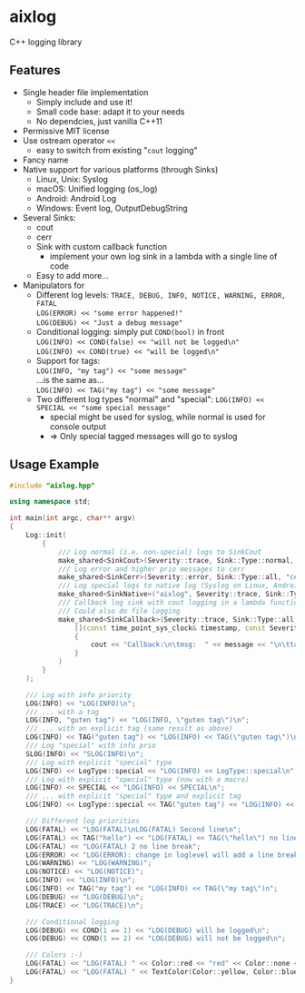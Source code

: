 # aixlog

C++ logging library

## Features
* Single header file implementation
  * Simply include and use it!
  * Small code base: adapt it to your needs
  * No dependcies, just vanilla C++11
* Permissive MIT license
* Use ostream operator `<<`
  * easy to switch from existing "`cout` logging"
* Fancy name
* Native support for various platforms (through Sinks)
  * Linux, Unix: Syslog
  * macOS: Unified logging (os_log)
  * Android: Android Log
  * Windows: Event log, OutputDebugString
* Several Sinks:
  * cout
  * cerr
  * Sink with custom callback function
    * implement your own log sink in a lambda with a single line of code
  * Easy to add more...
* Manipulators for
  * Different log levels: `TRACE, DEBUG, INFO, NOTICE, WARNING, ERROR, FATAL`  
    `LOG(ERROR) << "some error happened!"`  
    `LOG(DEBUG) << "Just a debug message"`
  * Conditional logging: simply put `COND(bool)` in front   
    `LOG(INFO) << COND(false) << "will not be logged\n"`  
    `LOG(INFO) << COND(true) << "will be logged\n"`
  * Support for tags:  
    `LOG(INFO, "my tag") << "some message"`  
    ...is the same as...  
    `LOG(INFO) << TAG("my tag") << "some message"`
  * Two different log types "normal" and "special": `LOG(INFO) << SPECIAL << "some special message"`
    * special might be used for syslog, while normal is used for console output
    * => Only special tagged messages will go to syslog

## Usage Example
```c++
#include "aixlog.hpp"

using namespace std;

int main(int argc, char** argv)
{
	Log::init(
		{
			/// Log normal (i.e. non-special) logs to SinkCout
			make_shared<SinkCout>(Severity::trace, Sink::Type::normal, "cout: %Y-%m-%d %H-%M-%S.#ms [#prio] (#tag) #logline"),
			/// Log error and higher prio messages to cerr
			make_shared<SinkCerr>(Severity::error, Sink::Type::all, "cerr: %Y-%m-%d %H-%M-%S.#ms [#prio] (#tag)"),
			/// Log special logs to native log (Syslog on Linux, Android Log on Android, EventLog on Windows, Unified logging on Apple)
			make_shared<SinkNative>("aixlog", Severity::trace, Sink::Type::special),
			/// Callback log sink with cout logging in a lambda function
			/// Could also do file logging
			make_shared<SinkCallback>(Severity::trace, Sink::Type::all, 
				[](const time_point_sys_clock& timestamp, const Severity& severity, const LogType& type, const Tag& tag, const std::string& message)
				{
					cout << "Callback:\n\tmsg:  " << message << "\n\ttag:  " << tag.tag << "\n\tseverity: " << Log::toString(severity) << " (" << (int)severity << ")\n\ttype: " << (type == LogType::normal?"normal":"special") << "\n";
				}
			)
		}
	);

	/// Log with info priority
	LOG(INFO) << "LOG(INFO)\n";
	/// ... with a tag
	LOG(INFO, "guten tag") << "LOG(INFO, \"guten tag\")\n";
	/// ... with an explicit tag (same result as above)
	LOG(INFO) << TAG("guten tag") << "LOG(INFO) << TAG(\"guten tag\")\n";
	/// Log "special" with info prio
	SLOG(INFO) << "SLOG(INFO)\n";
	/// Log with explicit "special" type
	LOG(INFO) << LogType::special << "LOG(INFO) << LogType::special\n";
	/// Log with explicit "special" type (now with a macro)
	LOG(INFO) << SPECIAL << "LOG(INFO) << SPECIAL\n";
	/// ... with explicit "special" type and explicit tag
	LOG(INFO) << LogType::special << TAG("guten tag") << "LOG(INFO) << LogType::special << TAG(\"guten tag\")\n";

	/// Different log priorities
	LOG(FATAL) << "LOG(FATAL)\nLOG(FATAL) Second line\n";
	LOG(FATAL) << TAG("hello") << "LOG(FATAL) << TAG(\"hello\") no line break";
	LOG(FATAL) << "LOG(FATAL) 2 no line break";
	LOG(ERROR) << "LOG(ERROR): change in loglevel will add a line break";
	LOG(WARNING) << "LOG(WARNING)";
	LOG(NOTICE) << "LOG(NOTICE)";
	LOG(INFO) << "LOG(INFO)\n";
	LOG(INFO) << TAG("my tag") << "LOG(INFO) << TAG(\"my tag\")n";
	LOG(DEBUG) << "LOG(DEBUG)\n";
	LOG(TRACE) << "LOG(TRACE)\n";

	/// Conditional logging
	LOG(DEBUG) << COND(1 == 1) << "LOG(DEBUG) will be logged\n";
	LOG(DEBUG) << COND(1 == 2) << "LOG(DEBUG) will not be logged\n";

	/// Colors :-)
	LOG(FATAL) << "LOG(FATAL) " << Color::red << "red" << Color::none << " default color\n";
	LOG(FATAL) << "LOG(FATAL) " << TextColor(Color::yellow, Color::blue) << "yellow on blue background" << Color::none << " default color\n";
}
```
